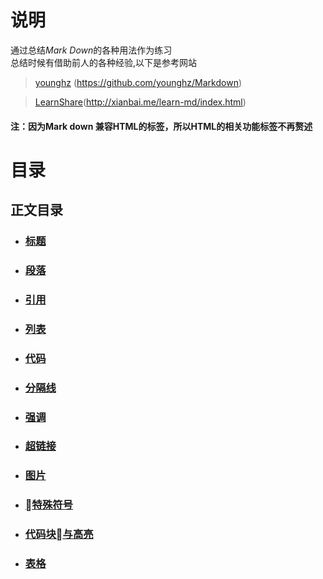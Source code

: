 # **说明**
通过总结*Mark Down*的各种用法作为练习
<br>
总结时候有借助前人的各种经验,以下是参考网站<br>
>[younghz](https://github.com/younghz/Markdown)
(<https://github.com/younghz/Markdown>)

>[LearnShare](http://xianbai.me/learn-md/index.html)(<http://xianbai.me/learn-md/index.html>)

#### 注：因为Mark down 兼容HTML的标签，所以HTML的相关功能标签不再赘述

# **目录**
## 正文目录
* ###  [标题](./content/title.md)
* ###  [段落](./content/paragraph.md) 
* ###  [引用](./content/quote.md)
* ###  [列表](./content/list.md)
* ###  [代码](./content/code.md)
* ###  [分隔线](./content/hr.md)
* ###  [强调](./content/emphasize.md)
* ###  [超链接](./content/hyperlink.md)
* ###  [图片](./content/image.md)
* ###  [特殊符号](./content/symbol.md)
* ###  [代码块与高亮](./content/codehightlight.md)
* ###  [表格](.content/form.md)




 

